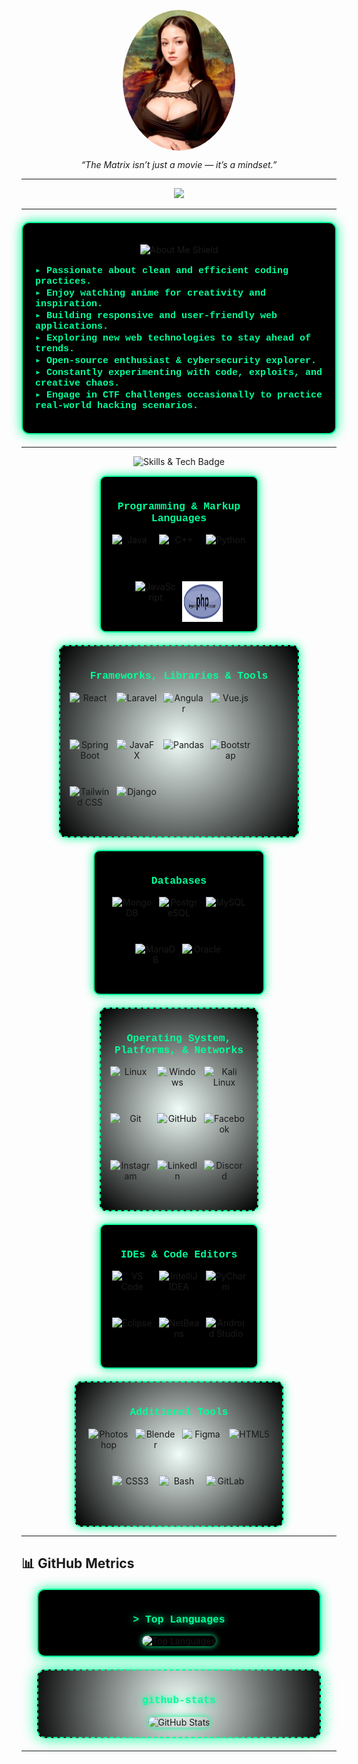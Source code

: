 <p align="center">
  <img src="./assets/moonalisa.jpg" alt="Profile Image" width="180" style="border-radius: 50%; display: block; margin: 0 auto;" />
</p>

<p align="center">
  <em>“The Matrix isn’t just a movie — it’s a mindset.”</em>
</p>

<hr>

<p align="center">
  <a href="https://github.com/0xHI50kA"><img
      src="https://readme-typing-svg.herokuapp.com?lines=Im%20Raven%20Jay;Web%20Developer;Passionate%20about%20Coding;Always%20Learning&font=Pacifico&center=true&width=650&height=120&color=00FF99&vCenter=true&size=45"></a>
</p>
<hr>


<div align="center" style="max-width: 500px; margin: 20px auto; padding: 20px; border: 2px solid #00ff99; border-radius: 12px; background: #000; box-shadow: 0 0 18px #00ff99;">
  <p align="center">
    <img src="https://img.shields.io/badge/About%20Me-%2300FF99?style=for-the-badge&logo=shield&logoColor=white" alt="About Me Shield">
  </p>

  <p align="left" style="font-family: 'Courier New', monospace; color: #00FF99; font-size: 15px;">
    <strong>
      ▸ Passionate about clean and efficient coding practices.<br>
      ▸ Enjoy watching anime for creativity and inspiration.<br>
      ▸ Building responsive and user-friendly web applications.<br>
      ▸ Exploring new web technologies to stay ahead of trends.<br>
      ▸ Open-source enthusiast & cybersecurity explorer.<br>
      ▸ Constantly experimenting with code, exploits, and creative chaos.<br>
      ▸ Engage in CTF challenges occasionally to practice real-world hacking scenarios.
    </strong>
  </p>
</div>

<hr>

<!-- ## 🛠 Skills & Tech -->
<p align="center">
  <img src="https://img.shields.io/badge/Skills%20&%20Tech-%2300FFFF?style=for-the-badge&logo=gear&logoColor=white" alt="Skills & Tech Badge">
</p>

<div align="center" style="display: flex; flex-wrap: wrap; justify-content: center; gap: 20px;">

  <!-- Languages -->
  <div style="max-width: 220px; padding: 15px; border: 2px solid #00ff99; border-radius: 10px; background: #000; box-shadow: 0 0 15px #00ff99;">
    <h3 style="color: #00ff99; font-family: 'Courier New', monospace;">Programming & Markup Languages</h3>
    <div style="display: flex; flex-wrap: wrap; gap: 10px; justify-content: center;">
      <img src="https://techstack-generator.vercel.app/java-icon.svg" alt="Java" width="65" height="65" />
      <img src="https://techstack-generator.vercel.app/cpp-icon.svg" alt="C++" width="65" height="65" />
      <img src="https://techstack-generator.vercel.app/python-icon.svg" alt="Python" width="65" height="65" />
      <img src="https://techstack-generator.vercel.app/js-icon.svg" alt="JavaScript" width="65" height="65" />
      <img src="./php.svg" alt="PHP" width="65" height="65" />
    </div>
  </div>

<!-- Frameworks & Tools -->
<div style="max-width: 350px; padding: 15px; border: 2px dashed #00ff99; border-radius: 10px; background: radial-gradient(circle, rgba(0, 255, 153, 0.05), #000); box-shadow: 0 0 15px #00ff99;">
  <h3 style="color: #00ff99; font-family: 'Courier New', monospace;">Frameworks, Libraries & Tools</h3>
  <div style="display: flex; flex-wrap: wrap; gap: 10px; align-items: flex-start;">
    <img src="https://techstack-generator.vercel.app/react-icon.svg" alt="React" width="65" height="65" />
    <img src="https://cdn.jsdelivr.net/gh/devicons/devicon/icons/laravel/laravel-original.svg" alt="Laravel" width="65" height="65" />
    <img src="https://cdn.jsdelivr.net/gh/devicons/devicon/icons/angular/angular-original.svg" alt="Angular" width="65" height="65" />
    <img src="https://cdn.jsdelivr.net/gh/devicons/devicon/icons/vuejs/vuejs-original.svg" alt="Vue.js" width="65" height="65" />
    <img src="https://cdn.jsdelivr.net/gh/devicons/devicon/icons/spring/spring-original.svg" alt="Spring Boot" width="65" height="65" />
    <img src="https://cdn.jsdelivr.net/gh/devicons/devicon/icons/java/java-original.svg" alt="JavaFX" width="65" height="65" />
    <img src="https://cdn.jsdelivr.net/gh/devicons/devicon/icons/pandas/pandas-original.svg" alt="Pandas" width="65" height="65" />
    <img src="https://cdn.jsdelivr.net/gh/devicons/devicon/icons/bootstrap/bootstrap-original.svg" alt="Bootstrap" width="65" height="65" />
    <img src="https://www.vectorlogo.zone/logos/tailwindcss/tailwindcss-icon.svg" alt="Tailwind CSS" width="65" height="65" />
    <img src="https://techstack-generator.vercel.app/django-icon.svg" alt="Django" width="65" height="65" />
  </div>
</div>

  <!-- Databases -->
<div style="max-width: 240px; padding: 15px; border: 2px solid #00ff99; border-radius: 10px; background: #000; box-shadow: 0 0 15px #00ff99;">
  <h3 style="color: #00ff99; font-family: 'Courier New', monospace; text-align: center;">Databases</h3>
  <div style="display: flex; flex-wrap: wrap; gap: 10px; justify-content: center;">
    <!-- MongoDB -->
    <img src="https://cdn.jsdelivr.net/gh/devicons/devicon/icons/mongodb/mongodb-original.svg" alt="MongoDB" width="65" height="65" />
    <!-- PostgreSQL -->
    <img src="https://cdn.jsdelivr.net/gh/devicons/devicon/icons/postgresql/postgresql-original.svg" alt="PostgreSQL" width="65" height="65" />
    <!-- MySQL -->
    <img src="https://techstack-generator.vercel.app/mysql-icon.svg" alt="MySQL" width="65" height="65" />
    <!-- MariaDB -->
    <img src="https://www.vectorlogo.zone/logos/mariadb/mariadb-icon.svg" alt="MariaDB" width="65" height="65" />
    <!-- Oracle -->
    <img src="https://www.vectorlogo.zone/logos/oracle/oracle-icon.svg" alt="Oracle" width="65" height="65" />
  </div>
</div>

<!-- Operating System, Platforms, and Networks -->
<div style="max-width: 220px; padding: 15px; border: 2px dashed #00ff99; border-radius: 10px; background: radial-gradient(circle, rgba(0, 255, 153, 0.05), #000); box-shadow: 0 0 15px #00ff99;">
  <h3 style="color: #00ff99; font-family: 'Courier New', monospace;">Operating System, Platforms, & Networks</h3>
  <div style="display: flex; flex-wrap: wrap; gap: 10px; align-items: flex-start;">
    <img src="https://cdn.jsdelivr.net/gh/devicons/devicon/icons/linux/linux-original.svg" alt="Linux" width="65" height="65" />
    <img src="https://cdn.jsdelivr.net/gh/devicons/devicon/icons/windows8/windows8-original.svg" alt="Windows" width="65" height="65" />
    <img src="https://www.kali.org/images/kali-logo.svg" alt="Kali Linux" width="65" height="65" />
    <img src="https://cdn.jsdelivr.net/gh/devicons/devicon/icons/git/git-plain.svg" alt="Git" width="65" height="65" />
    <img src="https://techstack-generator.vercel.app/github-icon.svg" alt="GitHub" width="65" height="65" />
    <img src="https://www.vectorlogo.zone/logos/facebook/facebook-official.svg" alt="Facebook" width="65" height="65" />
    <img src="https://www.vectorlogo.zone/logos/instagram/instagram-icon.svg" alt="Instagram" width="65" height="65" />
    <img src="https://www.vectorlogo.zone/logos/linkedin/linkedin-icon.svg" alt="LinkedIn" width="65" height="65" />
    <img src="https://www.vectorlogo.zone/logos/discord/discord-tile.svg" alt="Discord" width="65" height="65" />
  </div>
</div>

<!-- IDEs & Code Editors -->
<div style="max-width: 220px; padding: 15px; border: 2px solid #00ff99; border-radius: 10px; background: #000; box-shadow: 0 0 15px #00ff99;">
  <h3 style="color: #00ff99; font-family: 'Courier New', monospace; text-align: center;">
    IDEs & Code Editors
  </h3>
  <div style="display: flex; flex-wrap: wrap; gap: 10px; justify-content: center;">
    <img src="https://cdn.jsdelivr.net/gh/devicons/devicon/icons/vscode/vscode-original.svg" alt="VS Code" width="65" height="65" />
    <img src="https://cdn.jsdelivr.net/gh/devicons/devicon/icons/intellij/intellij-original.svg" alt="IntelliJ IDEA" width="65" height="65" />
    <img src="https://cdn.jsdelivr.net/gh/devicons/devicon/icons/pycharm/pycharm-original.svg" alt="PyCharm" width="65" height="65" />
    <img src="https://cdn.jsdelivr.net/gh/devicons/devicon/icons/eclipse/eclipse-original.svg" alt="Eclipse" width="65" height="65" />
    <img src="https://cdn.jsdelivr.net/gh/devicons/devicon/icons/netbeans/netbeans-original.svg" alt="NetBeans" width="65" height="65" />
    <img src="https://cdn.jsdelivr.net/gh/devicons/devicon/icons/androidstudio/androidstudio-original.svg" alt="Android Studio" width="65" height="65" />
  </div>
</div>


<!-- Additional Tools -->
<div style="max-width: 300px; padding: 15px; border: 2px dashed #00ff99; border-radius: 10px; background: radial-gradient(circle, rgba(0, 255, 153, 0.05), #000); box-shadow: 0 0 15px #00ff99;">
  <h3 style="color: #00ff99; font-family: 'Courier New', monospace;">Additional Tools</h3>
  <div style="display: flex; flex-wrap: wrap; gap: 10px; justify-content: center;">
    <!-- Design & Creative -->
    <img src="https://cdn.jsdelivr.net/gh/devicons/devicon/icons/photoshop/photoshop-plain.svg" alt="Photoshop" width="65" height="65" />
    <img src="https://cdn.jsdelivr.net/gh/devicons/devicon/icons/blender/blender-original.svg" alt="Blender" width="65" height="65" />
    <img src="https://cdn.jsdelivr.net/gh/devicons/devicon/icons/figma/figma-original.svg" alt="Figma" width="65" height="65" />
    <!-- Web Essentials -->
    <img src="https://cdn.jsdelivr.net/gh/devicons/devicon/icons/html5/html5-original.svg" alt="HTML5" width="65" height="65" />
    <img src="https://cdn.jsdelivr.net/gh/devicons/devicon/icons/css3/css3-original.svg" alt="CSS3" width="65" height="65" />
    <!-- Scripting & Terminal -->
    <img src="https://cdn.jsdelivr.net/gh/devicons/devicon/icons/bash/bash-original.svg" alt="Bash" width="65" height="65" />
    <!-- Networking & CTF -->
    <!-- <img src="https://www.vectorlogo.zone/logos/hackthebox/hackthebox-icon.svg" alt="HackTheBox" width="65" height="65" />
    <img src="https://www.vectorlogo.zone/logos/tryhackme/tryhackme-icon.svg" alt="TryHackMe" width="65" height="65" /> -->
    <!-- Platforms -->
    <img src="https://cdn.jsdelivr.net/gh/devicons/devicon/icons/gitlab/gitlab-original.svg" alt="GitLab" width="65" height="65" />

  </div>
</div>


</div>


---

## 📊 GitHub Metrics

<div align="center" style="max-width: 420px; margin: 20px auto; padding: 15px; border: 2px solid #00ff99; border-radius: 12px; background: #000; box-shadow: 0 0 18px #00ff99;">
  <h3 style="color: #00ff99; font-family: 'Courier New', monospace; font-weight: bold; text-shadow: 0 0 12px #00ff99;">
    &gt; Top Languages
  </h3>
  <img src="https://github-readme-stats.vercel.app/api/top-langs/?username=0xHI50kA&layout=compact&bg_color=000000&title_color=00ff99&text_color=00ff99&icon_color=00ff99&border_color=00ff99&hide_border=false&card_width=400"
       alt="Top Languages" width="380" height="200" style="border-radius: 10px; box-shadow: 0 0 10px #00ff99;" />
</div>

<div align="center" style="max-width: 420px; margin: 20px auto; padding: 15px; border: 2px dashed #00ff99; border-radius: 12px; background: radial-gradient(circle at center, rgba(0, 255, 153, 0.05) 0%, rgba(0, 0, 0, 0.95) 100%); box-shadow: 0 0 25px #00ff99;">
  <h3 style="color: #00ff99; font-family: 'Courier New', monospace; font-weight: bold; text-shadow: 0 0 12px #00ff99;">
     github-stats 
  </h3>
  <img src="https://github-readme-stats.vercel.app/api?username=0xHI50kA&show_icons=true&bg_color=000000&title_color=00ff99&text_color=00ff99&icon_color=00ff99&border_color=00ff99&hide_border=false&card_width=400"
       alt="GitHub Stats" width="380" height="200" style="border-radius: 10px; box-shadow: 0 0 10px #00ff99;" />
</div>

---
<!-- 
## 🎯 Future Objectives

<div align="center" style="max-width: 500px; margin: 20px auto; padding: 20px; border: 2px solid #00ff99; border-radius: 12px; background: #000; box-shadow: 0 0 18px #00ff99;">
  <p style="color: #00ff99; font-family: 'Courier New', monospace;">
    + [ ] Earn CEH (Certified Ethical Hacker) Certification<br>
    + [ ] Contribute to Open-Source Cybersecurity Projects<br>
    + [ ] Launch an AI-Powered Application for Security/Automation
  </p>
</div>

---

## 🔗 Connect With Me

<div align="center" style="max-width: 500px; margin: 20px auto; padding: 20px; border: 2px dashed #00ff99; border-radius: 12px; background: radial-gradient(circle, rgba(0, 255, 153, 0.05), #000); box-shadow: 0 0 18px #00ff99;">
  <p style="color: #00ff99; font-family: 'Courier New', monospace;">
    [LinkedIn](https://linkedin.com/in/yourprofile)<br>
    [Portfolio](https://yourportfolio.com)<br>
    [Email](mailto:your-email@example.com)
  </p>
</div> -->
